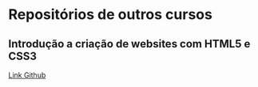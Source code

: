 # Repositórios de outros cursos

## Introdução a criação de websites com HTML5 e CSS3
[Link Github](https://github.com/iyeskett/Introducao-a-criacao-de-websites-com-HTML5-e-CSS3)

